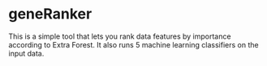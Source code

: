 # geneRanker

This is a simple tool that lets you rank data features by importance according to Extra Forest. It also runs 5 machine learning classifiers on the input data.

